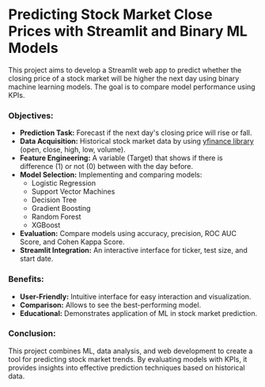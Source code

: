 # Predicting Stock Market Close Prices with Streamlit and Binary ML Models

This project aims to develop a Streamlit web app to predict whether the closing price of a stock market will be higher the next day using binary machine learning models. The goal is to compare model performance using KPIs.

### Objectives:

- **Prediction Task:** Forecast if the next day's closing price will rise or fall.
- **Data Acquisition:** Historical stock market data by using [yfinance library](https://pypi.org/project/yfinance/) (open, close, high, low, volume).
- **Feature Engineering:** A variable (Target) that shows if there is difference (1) or not (0) between with the day before.
- **Model Selection:** Implementing and comparing models:
  - Logistic Regression
  - Support Vector Machines
  - Decision Tree
  - Gradient Boosting
  - Random Forest
  - XGBoost
- **Evaluation:** Compare models using accuracy, precision, ROC AUC Score, and Cohen Kappa Score.
- **Streamlit Integration:** An interactive interface for ticker, test size, and start date.

### Benefits:

- **User-Friendly:** Intuitive interface for easy interaction and visualization.
- **Comparison:** Allows to see the best-performing model.
- **Educational:** Demonstrates application of ML in stock market prediction.

### Conclusion:

This project combines ML, data analysis, and web development to create a tool for predicting stock market trends. By evaluating models with KPIs, it provides insights into effective prediction techniques based on historical data.
